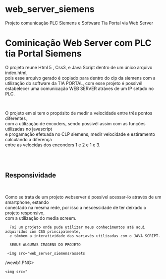 # web_server_siemens
Projeto comunicação PLC Siemens e Software Tia Portal via Web Server
<h1> Cominicação Web Server com PLC tia Portal Siemens</h1>
  
<p> O projeto reune Html 5 , Css3, e Java Script dentro de um único arquivo index.html,<br>
  pois esse arquivo gerado é copiado para dentro do clp da siemens com a utilização do software da 
  TIA PORTAL, com esse projeto é possivél estabelecer uma comunicação WEB SERVER 
  atráves de um IP setado no PLC.</p>
  <br>
  <p> O projeto em si tem o propósito de medir a velocidade entre três pontos diferentes,<br>
  com a utilização de encoders, sendo possivél assim com as funções utilizadas no javascript<br>
  e progamação efetuada no CLP siemens, medir velocidade e estiramento calculando a diferença<br>
  entre as velocidas dos enconders 1 e 2 e 1 e 3.</p>
  
  <br>
  <br>
  <h2> Responsividade </h2>
  <br>
  
  <p>Como se trata de um projeto webserver é possível acessar-lo através de um smartphone, estando <br>
  conectado na mesma rede, por isso a nescessidade de ter deixado o projeto responsivo,<br>
  com a utilização do media screem. <br>
</p>
    
    
      Foi um projeto onde pude utilizar meus conhecimentos até aqui adquiridos com CSS principalmente, 
      e támbem a interatividade das variavés utilizadas com o JAVA SCRIPT.
      
      SEGUE ALGUMAS IMAGENS DO PROJETO 
      
     <img src="web_server_siemens/assets
/wewb1.PNG>
     
    <img src=" 
